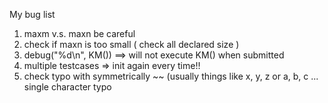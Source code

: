 My bug list

1. maxm v.s. maxn be careful
2. check if maxn is too small ( check all declared size )
3. debug("%d\n", KM()) ==> will not execute KM() when submitted
4. multiple testcases => init again every time!!
5. check typo with symmetrically ~~ (usually things like x, y, z or a, b, c ... single character typo
